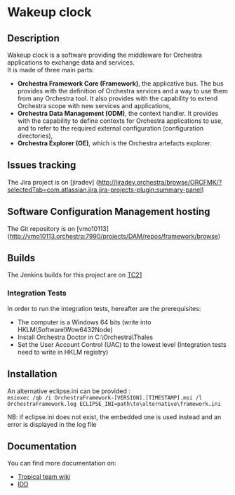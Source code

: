 # Wakeup clock

## Description

Wakeup clock is a software providing the middleware for Orchestra applications to exchange data and services.  
It is made of three main parts:

* **Orchestra Framework Core (Framework)**, the applicative bus. The bus provides with the definition of Orchestra services and a way to use them from any Orchestra tool. It also provides with the capability to extend Orchestra scope with new services and applications,
* **Orchestra Data Management (ODM)**, the context handler. It provides with the capability to define contexts for Orchestra applications to use, and to refer to the required external configuration (configuration directories),
* **Orchestra Explorer (OE)**, which is the Orchestra artefacts explorer.

## Issues tracking

The Jira project is on [jiradev] (http://jiradev.orchestra/browse/ORCFMK/?selectedTab=com.atlassian.jira.jira-projects-plugin:summary-panel)

## Software Configuration Management hosting

The Git repository is on [vmo10113] (http://vmo10113.orchestra:7990/projects/DAM/repos/framework/browse)

## Builds

The Jenkins builds for this project are on [TC21](http://tc21.orchestra.thales:8090/jenkins/view/DataMgt/)

### Integration Tests

In order to run the integration tests, hereafter are the prerequisites:

* The computer is a Windows 64 bits (write into HKLM\Software\Wow6432Node)
* Install Orchestra Doctor in C:\Orchestra\Thales
* Set the User Account Control (UAC) to the lowest level (Integration tests need to write in HKLM registry)

## Installation 

An alternative eclipse.ini can be provided :  
`msiexec /qb /i OrchestraFramework-[VERSION].[TIMESTAMP].msi /l OrchestraFramework.log ECLIPSE_INI=path\to\alternative\framework.ini`

NB: if eclipse.ini does not exist, the embedded one is used instead and an error is displayed in the log file


## Documentation

You can find more documentation on: 

* [Tropical team wiki](https://ecm.corp.thales/Livelink/livelink.exe?func=ll&objId=61210617&objAction=browse&viewType=1)
* [IDD](https://ecm.corp.thales/Livelink/livelink.exe?func=ll&objId=31238475&objAction=browse&sort=name)

